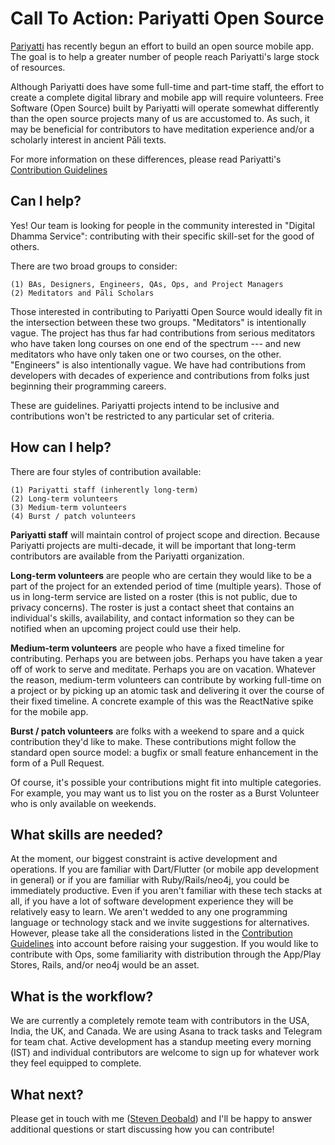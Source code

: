 # Call To Action: Pariyatti Open Source

[Pariyatti](https://www.pariyatti.org) has recently begun an effort to build an open source mobile app. The goal is to help a greater number of people reach Pariyatti's large stock of resources.

Although Pariyatti does have some full-time and part-time staff, the effort to create a complete digital library and mobile app will require volunteers. Free Software (Open Source) built by Pariyatti will operate somewhat differently than the open source projects many of us are accustomed to. As such, it may be beneficial for contributors to have meditation experience and/or a scholarly interest in ancient Pāli texts.

For more information on these differences, please read Pariyatti's [Contribution Guidelines](https://github.com/pariyatti/agga/blob/master/CONTRIBUTING.md)

## Can I help?

Yes! Our team is looking for people in the community interested in "Digital Dhamma Service": contributing with their specific skill-set for the good of others.

There are two broad groups to consider:

    (1) BAs, Designers, Engineers, QAs, Ops, and Project Managers
    (2) Meditators and Pāli Scholars

Those interested in contributing to Pariyatti Open Source would ideally fit in the intersection between these two groups. "Meditators" is intentionally vague. The project has thus far had contributions from serious meditators who have taken long courses on one end of the spectrum --- and new meditators who have only taken one or two courses, on the other. "Engineers" is also intentionally vague. We have had contributions from developers with decades of experience and contributions from folks just beginning their programming careers.

These are guidelines. Pariyatti projects intend to be inclusive and contributions won't be restricted to any particular set of criteria.

## How can I help?

There are four styles of contribution available:

    (1) Pariyatti staff (inherently long-term)
    (2) Long-term volunteers
    (3) Medium-term volunteers
    (4) Burst / patch volunteers

**Pariyatti staff** will maintain control of project scope and direction. Because Pariyatti projects are multi-decade, it will be important that long-term contributors are available from the Pariyatti organization.

**Long-term volunteers** are people who are certain they would like to be a part of the project for an extended period of time (multiple years). Those of us in long-term service are listed on a roster (this is not public, due to privacy concerns). The roster is just a contact sheet that contains an individual's skills, availability, and contact information so they can be notified when an upcoming project could use their help.

**Medium-term volunteers** are people who have a fixed timeline for contributing. Perhaps you are between jobs. Perhaps you have taken a year off of work to serve and meditate. Perhaps you are on vacation. Whatever the reason, medium-term volunteers can contribute by working full-time on a project or by picking up an atomic task and delivering it over the course of their fixed timeline. A concrete example of this was the ReactNative spike for the mobile app.

**Burst / patch volunteers** are folks with a weekend to spare and a quick contribution they'd like to make. These contributions might follow the standard open source model: a bugfix or small feature enhancement in the form of a Pull Request.

Of course, it's possible your contributions might fit into multiple categories. For example, you may want us to list you on the roster as a Burst Volunteer who is only available on weekends.

## What skills are needed?

At the moment, our biggest constraint is active development and operations. If you are familiar with Dart/Flutter (or mobile app development in general) or if you are familiar with Ruby/Rails/neo4j, you could be immediately productive. Even if you aren't familiar with these tech stacks at all, if you have a lot of software development experience they will be relatively easy to learn. We aren't wedded to any one programming language or technology stack and we invite suggestions for alternatives. However, please take all the considerations listed in the [Contribution Guidelines](https://github.com/pariyatti/agga/blob/master/CONTRIBUTING.md) into account before raising your suggestion. If you would like to contribute with Ops, some familiarity with distribution through the App/Play Stores, Rails, and/or neo4j would be an asset.

## What is the workflow?

We are currently a completely remote team with contributors in the USA, India, the UK, and Canada. We are using Asana to track tasks and Telegram for team chat. Active development has a standup meeting every morning (IST) and individual contributors are welcome to sign up for whatever work they feel equipped to complete.

## What next?

Please get in touch with me ([Steven Deobald](https://github.com/deobald)) and I'll be happy to answer additional questions or start discussing how you can contribute!
